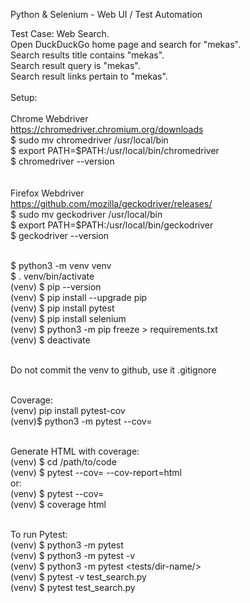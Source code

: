 Python & Selenium - Web UI / Test Automation <br />

Test Case: Web Search.<br />
Open DuckDuckGo home page and search for "mekas".<br />
Search results title contains "mekas".<br />
Search result query is "mekas".<br />
Search result links pertain to "mekas".<br />
<br />
Setup:<br />
<br />
Chrome Webdriver<br />
https://chromedriver.chromium.org/downloads<br />
$ sudo mv chromedriver /usr/local/bin<br />
$ export PATH=$PATH:/usr/local/bin/chromedriver<br />
$ chromedriver --version<br />
<br />  
Firefox Webdriver<br />
https://github.com/mozilla/geckodriver/releases/<br />
$ sudo mv geckodriver /usr/local/bin<br />
$ export PATH=$PATH:/usr/local/bin/geckodriver<br />
$ geckodriver --version<br /><br />

$ python3 -m venv venv<br />
$ . venv/bin/activate  <br />
(venv) $ pip --version<br />
(venv) $ pip install --upgrade pip<br />
(venv) $ pip install pytest<br />
(venv) $ pip install selenium<br />
(venv) $ python3 -m pip freeze > requirements.txt<br />
(venv) $ deactivate<br /><br />

Do not commit the venv to github, use it .gitignore<br /><br />

Coverage:<br />
(venv) pip install pytest-cov<br />
(venv)$ python3 -m pytest --cov=<project-name><br /><br />

Generate HTML with coverage:<br />
(venv) $ cd /path/to/code<br />
(venv) $ pytest --cov=<project-name> --cov-report=html <file-name><br />
or:<br />
(venv) $ pytest --cov=<project-name><br />
(venv) $ coverage html<br /><br />

To run Pytest:<br />
(venv) $ python3 -m pytest<br />
(venv) $ python3 -m pytest -v<br />
(venv) $ python3 -m pytest <tests/dir-name/><br />
(venv) $ pytest -v test_search.py<br />
(venv) $ pytest test_search.py<br />
